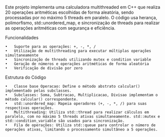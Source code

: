 Este projeto implementa uma calculadora multithreaded em C++ que realiza 20 operações aritméticas escolhidas de forma aleatória,
sendo processadas por no máximo 5 threads em paralelo. O código usa herança, polimorfismo, std::unordered_map, e
sincronização de threads para realizar as operações aritméticas com segurança e eficiência.

Funcionalidades

	•	Suporte para as operações: +, -, *, /
	•	Utilização de multithreading para executar múltiplas operações simultaneamente
	•	Sincronização de threads utilizando mutex e condition variable
	•	Geração de números e operações aritméticas de forma aleatória
	•	Verificação de divisão por zero

Estrutura do Código

	•	Classe base Operacao: Define o método abstrato calcular() implementado pelas subclasses.
	•	Subclasses: Soma, Subtracao, Multiplicacao, Divisao implementam o método calcular() correspondente.
	•	std::unordered_map: Mapeia operadores (+, -, *, /) para suas respectivas operações.
	•	Multithreading: Utiliza std::thread para realizar cálculos em paralelo, com no máximo 5 threads ativas simultaneamente. std::mutex e std::condition_variable são usados para sincronização.
	•	Fila de operações: Utiliza std::queue para controlar o número de operações ativas, limitando o processamento simultâneo a 5 operações.
